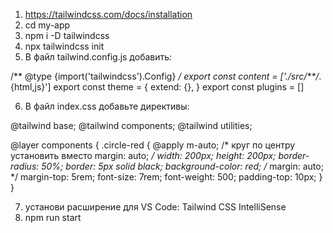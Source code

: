 1. https://tailwindcss.com/docs/installation
2. cd my-app
3. npm i -D tailwindcss
4. npx tailwindcss init
5. В файл tailwind.config.js добавить:

/** @type {import('tailwindcss').Config} */
export const content = ['./src/**/*.{html,js}']
export const theme = {
	extend: {},
}
export const plugins = []

6. В файл index.css добавьте директивы:

@tailwind base;
@tailwind components;
@tailwind utilities;

@layer components {
	.circle-red {
		@apply m-auto; /* круг по центру установить вместо margin: auto; */
		width: 200px;
		height: 200px;
		border-radius: 50%;
		border: 5px solid black;
		background-color: red;
		/* margin: auto; */
		margin-top: 5rem;
		font-size: 7rem;
		font-weight: 500;
		padding-top: 10px;
	}
}

7. установи расширение для VS Code: Tailwind CSS IntelliSense
8. npm run start
